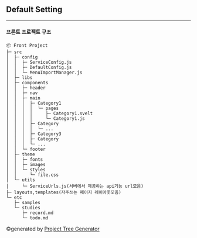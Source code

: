 ## Default Setting

------------------------------------------------------------

#### 프론트 프로젝트 구조
```
📦 Front Project
├─ src
│  ├─ config
│  │  ├─ ServiceConfig.js
│  │  ├─ DefaultConfig.js
│  │  └─ MenuImportManager.js
│  ├─ libs
│  ├─ components
│  │  ├─ header
│  │  ├─ nav
│  │  ├─ main
│  │  │  ├─ Category1
│  │  │  │  └─ pages
│  │  │  │     ├─ Category1.svelt
│  │  │  │     └─ Category1.js
│  │  │  ├─ Category
│  │  │  │  └─ ...
│  │  │  ├─ Category3
│  │  │  ├─ Category
│  │  │  └─ ...
│  │  └─ footer
│  ├─ theme
│  │  ├─ fonts
│  │  ├─ images
│  │  └─ styles
│  │     └─ file.css
│  └─ utils
│     └─ ServiceUrls.js(서버에서 제공하는 api기능 url모음)
├─ layouts,templates(자주쓰는 페이지 레이아웃모음)
└─ etc
   ├─ samples
   └─ studies
      ├─ record.md
      └─ todo.md
```
©generated by [Project Tree Generator](https://woochanleee.github.io/project-tree-generator)
